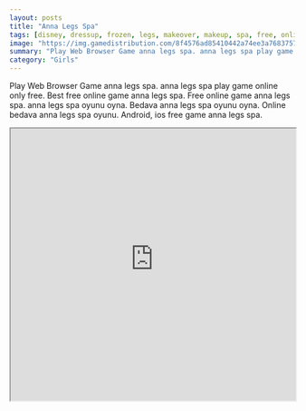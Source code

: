 ```yaml
---
layout: posts
title: "Anna Legs Spa"
tags: [disney, dressup, frozen, legs, makeover, makeup, spa, free, online, games, oyna, game, free, games, play, play, games]
image: "https://img.gamedistribution.com/8f4576ad85410442a74ee3a7683757b3.jpg"
summary: "Play Web Browser Game anna legs spa. anna legs spa play game online only free. Best free online game anna legs spa. Free online game anna legs spa. anna legs spa oyunu oyna. Bedava anna legs spa oyunu oyna. Online bedava anna legs spa oyunu. Android, ios free game anna legs spa."
category: "Girls"
---
```


Play Web Browser Game anna legs spa. anna legs spa play game online only free. Best free online game anna legs spa. Free online game anna legs spa. anna legs spa oyunu oyna. Bedava anna legs spa oyunu oyna. Online bedava anna legs spa oyunu. Android, ios free game anna legs spa.

<iframe width="100%" height="480px;" src="https://flash.gamedistribution.com?game=8f4576ad85410442a74ee3a7683757b3"></iframe>
